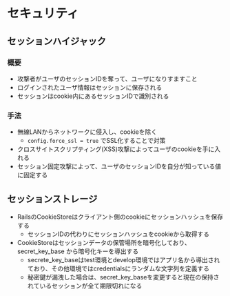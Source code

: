 # セキュリティ
## セッションハイジャック
### 概要
- 攻撃者がユーザのセッションIDを奪って、ユーザになりすますこと
- ログインされたユーザ情報はセッションに保存される
- セッションはcookie内にあるセッションIDで識別される
### 手法
- 無線LANからネットワークに侵入し、cookieを除く
  * `config.force_ssl = true` でSSL化することで対策
- クロスサイトスクリプティング(XSS)攻撃によってユーザのcookieを手に入れる
- セッション固定攻撃によって、ユーザのセッションIDを自分が知っている値に固定する
## セッションストレージ
- RailsのCookieStoreはクライアント側のcookieにセッションハッシュを保存する
  * セッションIDの代わりにセッションハッシュをcookieから取得する
- CookieStoreはセッションデータの保管場所を暗号化しており、secret_key_base から暗号化キーを導出する
  * secrete_key_baseはtest環境とdevelop環境ではアプリ名から導出されており、その他環境ではcredentialsにランダムな文字列を定義する
  * 秘密鍵が漏洩した場合は、secret_key_baseを変更すると現在の保持されているセッションが全て期限切れになる